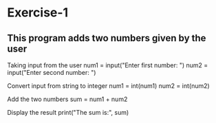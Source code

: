 # Exercise-1


## This program adds two numbers given by the user

Taking input from the user
num1 = input("Enter first number: ")
num2 = input("Enter second number: ")

 Convert input from string to integer
num1 = int(num1)
num2 = int(num2)

 Add the two numbers
sum = num1 + num2

 Display the result
print("The sum is:", sum)
